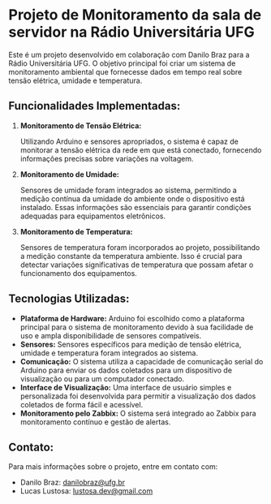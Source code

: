 <!DOCTYPE html>
<html lang="en">

<body>

<h1>Projeto de Monitoramento da sala de servidor na Rádio Universitária UFG</h1>

<p>Este é um projeto desenvolvido em colaboração com Danilo Braz para a Rádio Universitária UFG. O objetivo principal foi criar um sistema de monitoramento ambiental que fornecesse dados em tempo real sobre tensão elétrica, umidade e temperatura.</p>

<h2>Funcionalidades Implementadas:</h2>

<ol>
    <li><strong>Monitoramento de Tensão Elétrica:</strong>
        <p>Utilizando Arduino e sensores apropriados, o sistema é capaz de monitorar a tensão elétrica da rede em que está conectado, fornecendo informações precisas sobre variações na voltagem.</p>
    </li>
    <li><strong>Monitoramento de Umidade:</strong>
        <p>Sensores de umidade foram integrados ao sistema, permitindo a medição contínua da umidade do ambiente onde o dispositivo está instalado. Essas informações são essenciais para garantir condições adequadas para equipamentos eletrônicos.</p>
    </li>
    <li><strong>Monitoramento de Temperatura:</strong>
        <p>Sensores de temperatura foram incorporados ao projeto, possibilitando a medição constante da temperatura ambiente. Isso é crucial para detectar variações significativas de temperatura que possam afetar o funcionamento dos equipamentos.</p>
    </li>
</ol>

<h2>Tecnologias Utilizadas:</h2>

<ul>
    <li><strong>Plataforma de Hardware:</strong> Arduino foi escolhido como a plataforma principal para o sistema de monitoramento devido à sua facilidade de uso e ampla disponibilidade de sensores compatíveis.</li>
    <li><strong>Sensores:</strong> Sensores específicos para medição de tensão elétrica, umidade e temperatura foram integrados ao sistema.</li>
    <li><strong>Comunicação:</strong> O sistema utiliza a capacidade de comunicação serial do Arduino para enviar os dados coletados para um dispositivo de visualização ou para um computador conectado.</li>
    <li><strong>Interface de Visualização:</strong> Uma interface de usuário simples e personalizada foi desenvolvida para permitir a visualização dos dados coletados de forma fácil e acessível.</li>
    <li><strong>Monitoramento pelo Zabbix:</strong> O sistema será integrado ao Zabbix para monitoramento contínuo e gestão de alertas.</li>
</ul>

<h2>Contato:</h2>

<p>Para mais informações sobre o projeto, entre em contato com:</p>

<ul>
    <li>Danilo Braz: <a href="danilobraz@ufg.br">danilobraz@ufg.br</a></li>
    <li>Lucas Lustosa: <a href="lustosa.dev@gmail.com">lustosa.dev@gmail.com</a></li>
</ul>

</body>
</html>
